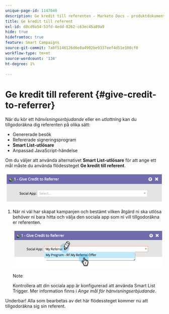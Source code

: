 ```yaml
---
unique-page-id: 1147040
description: Ge kredit till referenten - Marketo Docs - produktdokumentation
title: Ge kredit till referent
exl-id: d8cd9a54-53fd-4edd-8262-c63ec45a89a9
hide: true
hidefromtoc: true
feature: Smart Campaigns
source-git-commit: 7a8f5146126d6e8a4902be9337eef4d51e108cf0
workflow-type: tm+mt
source-wordcount: '134'
ht-degree: 1%

---
```


# Ge kredit till referent {#give-credit-to-referrer}

När du kör ett _hänvisningserbjudande_ eller en _utlottning_ kan du tillgodoräkna dig referenten på olika sätt:

* Genererade besök
* Refererade signeringsprogram
* **Smart List-utlösare**
* Anpassad JavaScript-händelse

Om du väljer att använda alternativet **Smart List-utlösare** för att ange ett mål måste du använda flödessteget **Ge kredit till referent**.

![](assets/give-credit-to-referrer-1.png)

1. När ni väl har skapat kampanjen och bestämt vilken åtgärd ni ska utlösa behöver ni bara hitta och välja den sociala app som ni vill tillgodoräkna er referenten.

   ![](assets/give-credit-to-referrer-2.png)

   >[!NOTE]
   >
   >Kontrollera att din sociala app är konfigurerad att använda Smart List Trigger. Mer information finns i _Ange mål för hänvisningserbjudande_.

Underbar! Alla som bearbetas av det här flödessteget kommer nu att tillgodoräkna sig sin referent.
